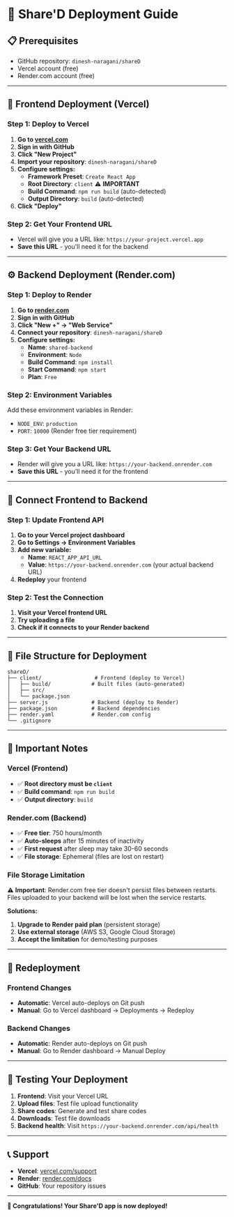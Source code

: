 # 🚀 Share'D Deployment Guide

## 📋 Prerequisites
- GitHub repository: `dinesh-naragani/shareD`
- Vercel account (free)
- Render.com account (free)

---

## 🎨 **Frontend Deployment (Vercel)**

### Step 1: Deploy to Vercel
1. **Go to [vercel.com](https://vercel.com)**
2. **Sign in with GitHub**
3. **Click "New Project"**
4. **Import your repository**: `dinesh-naragani/shareD`
5. **Configure settings:**
   - **Framework Preset**: `Create React App`
   - **Root Directory**: `client` ⚠️ **IMPORTANT**
   - **Build Command**: `npm run build` (auto-detected)
   - **Output Directory**: `build` (auto-detected)
6. **Click "Deploy"**

### Step 2: Get Your Frontend URL
- Vercel will give you a URL like: `https://your-project.vercel.app`
- **Save this URL** - you'll need it for the backend

---

## ⚙️ **Backend Deployment (Render.com)**

### Step 1: Deploy to Render
1. **Go to [render.com](https://render.com)**
2. **Sign in with GitHub**
3. **Click "New +" → "Web Service"**
4. **Connect your repository**: `dinesh-naragani/shareD`
5. **Configure settings:**
   - **Name**: `shared-backend`
   - **Environment**: `Node`
   - **Build Command**: `npm install`
   - **Start Command**: `npm start`
   - **Plan**: `Free`

### Step 2: Environment Variables
Add these environment variables in Render:
- `NODE_ENV`: `production`
- `PORT`: `10000` (Render free tier requirement)

### Step 3: Get Your Backend URL
- Render will give you a URL like: `https://your-backend.onrender.com`
- **Save this URL** - you'll need it for the frontend

---

## 🔗 **Connect Frontend to Backend**

### Step 1: Update Frontend API
1. **Go to your Vercel project dashboard**
2. **Go to Settings → Environment Variables**
3. **Add new variable:**
   - **Name**: `REACT_APP_API_URL`
   - **Value**: `https://your-backend.onrender.com` (your actual backend URL)
4. **Redeploy** your frontend

### Step 2: Test the Connection
1. **Visit your Vercel frontend URL**
2. **Try uploading a file**
3. **Check if it connects to your Render backend**

---

## 📁 **File Structure for Deployment**

```
shareD/
├── client/                 # Frontend (deploy to Vercel)
│   ├── build/             # Built files (auto-generated)
│   ├── src/
│   └── package.json
├── server.js              # Backend (deploy to Render)
├── package.json           # Backend dependencies
├── render.yaml            # Render.com config
└── .gitignore
```

---

## 🚨 **Important Notes**

### Vercel (Frontend)
- ✅ **Root directory must be `client`**
- ✅ **Build command**: `npm run build`
- ✅ **Output directory**: `build`

### Render.com (Backend)
- ✅ **Free tier**: 750 hours/month
- ✅ **Auto-sleeps** after 15 minutes of inactivity
- ✅ **First request** after sleep may take 30-60 seconds
- ✅ **File storage**: Ephemeral (files are lost on restart)

### File Storage Limitation
⚠️ **Important**: Render.com free tier doesn't persist files between restarts. Files uploaded to your backend will be lost when the service restarts.

**Solutions:**
1. **Upgrade to Render paid plan** (persistent storage)
2. **Use external storage** (AWS S3, Google Cloud Storage)
3. **Accept the limitation** for demo/testing purposes

---

## 🔄 **Redeployment**

### Frontend Changes
- **Automatic**: Vercel auto-deploys on Git push
- **Manual**: Go to Vercel dashboard → Deployments → Redeploy

### Backend Changes
- **Automatic**: Render auto-deploys on Git push
- **Manual**: Go to Render dashboard → Manual Deploy

---

## 🧪 **Testing Your Deployment**

1. **Frontend**: Visit your Vercel URL
2. **Upload files**: Test file upload functionality
3. **Share codes**: Generate and test share codes
4. **Downloads**: Test file downloads
5. **Backend health**: Visit `https://your-backend.onrender.com/api/health`

---

## 📞 **Support**

- **Vercel**: [vercel.com/support](https://vercel.com/support)
- **Render**: [render.com/docs](https://render.com/docs)
- **GitHub**: Your repository issues

---

**🎉 Congratulations! Your Share'D app is now deployed!**

